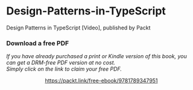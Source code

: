 # Design-Patterns-in-TypeScript
Design Patterns in TypeScript [Video], published by Packt
### Download a free PDF

 <i>If you have already purchased a print or Kindle version of this book, you can get a DRM-free PDF version at no cost.<br>Simply click on the link to claim your free PDF.</i>
<p align="center"> <a href="https://packt.link/free-ebook/9781789347951">https://packt.link/free-ebook/9781789347951 </a> </p>